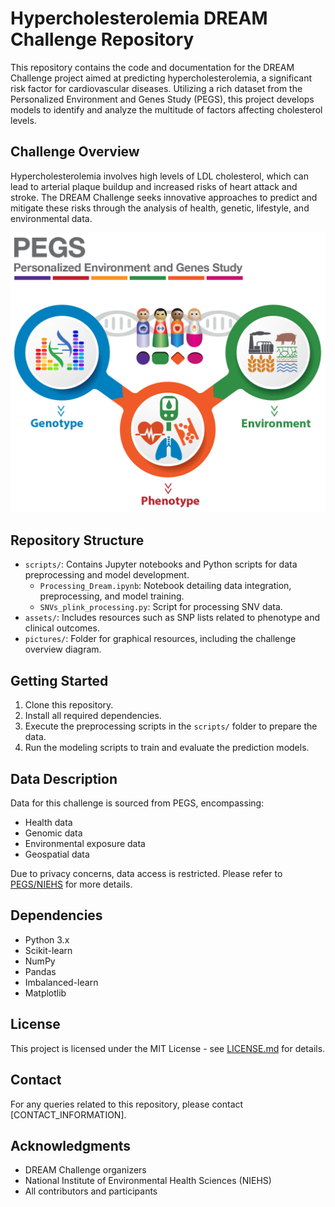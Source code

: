 # Hypercholesterolemia DREAM Challenge Repository

This repository contains the code and documentation for the DREAM Challenge project aimed at predicting hypercholesterolemia, a significant risk factor for cardiovascular diseases. Utilizing a rich dataset from the Personalized Environment and Genes Study (PEGS), this project develops models to identify and analyze the multitude of factors affecting cholesterol levels.

## Challenge Overview

Hypercholesterolemia involves high levels of LDL cholesterol, which can lead to arterial plaque buildup and increased risks of heart attack and stroke. The DREAM Challenge seeks innovative approaches to predict and mitigate these risks through the analysis of health, genetic, lifestyle, and environmental data.

![Challenge Overview](figures/about.jpg)


## Repository Structure

- `scripts/`: Contains Jupyter notebooks and Python scripts for data preprocessing and model development.
  - `Processing_Dream.ipynb`: Notebook detailing data integration, preprocessing, and model training.
  - `SNVs_plink_processing.py`: Script for processing SNV data.
- `assets/`: Includes resources such as SNP lists related to phenotype and clinical outcomes.
- `pictures/`: Folder for graphical resources, including the challenge overview diagram.

## Getting Started

1. Clone this repository.
2. Install all required dependencies.
3. Execute the preprocessing scripts in the `scripts/` folder to prepare the data.
4. Run the modeling scripts to train and evaluate the prediction models.

## Data Description

Data for this challenge is sourced from PEGS, encompassing:
- Health data
- Genomic data
- Environmental exposure data
- Geospatial data

Due to privacy concerns, data access is restricted. Please refer to [PEGS/NIEHS](LINK_TO_DATA_ACCESS) for more details.

## Dependencies

- Python 3.x
- Scikit-learn
- NumPy
- Pandas
- Imbalanced-learn
- Matplotlib

## License

This project is licensed under the MIT License - see [LICENSE.md](LICENSE_LINK) for details.

## Contact

For any queries related to this repository, please contact [CONTACT_INFORMATION].

## Acknowledgments

- DREAM Challenge organizers
- National Institute of Environmental Health Sciences (NIEHS)
- All contributors and participants
